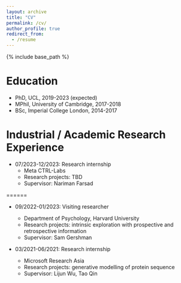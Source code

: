 ```yaml
---
layout: archive
title: "CV"
permalink: /cv/
author_profile: true
redirect_from:
  - /resume
---
```


{% include base_path %}

Education
======
* PhD, UCL, 2019-2023 (expected)
* MPhil, University of Cambridge, 2017-2018
* BSc, Imperial College London, 2014-2017

Industrial / Academic Research Experience
=====
* 07/2023-12/2023: Research internship
  * Meta CTRL-Labs
  * Research projects: TBD
  * Supervisor: Nariman Farsad

======
* 09/2022-01/2023: Visiting researcher
  * Department of Psychology, Harvard University
  * Research projects: intrinsic exploration with prospective and retrospective information
  * Supervisor: Sam Gershman

* 03/2021-06/2021: Research internship
  * Microsoft Research Asia
  * Research projects: generative modelling of protein sequence
  * Supervisor: Lijun Wu, Tao Qin
  
<!-- Skills
======
* Skill 1
* Skill 2
  * Sub-skill 2.1
  * Sub-skill 2.2
  * Sub-skill 2.3
* Skill 3 -->

<!-- Publications
======
  <ul>{% for post in site.publications %}
    {% include archive-single-cv.html %}
  {% endfor %}</ul> -->
  
<!-- Talks
======
  <ul>{% for post in site.talks %}
    {% include archive-single-talk-cv.html %}
  {% endfor %}</ul> -->
  
<!-- Teaching
======
  <ul>{% for post in site.teaching %}
    {% include archive-single-cv.html %}
  {% endfor %}</ul> -->
  
<!-- Service and leadership
======
* Currently signed in to 43 different slack teams -->
